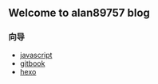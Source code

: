 ## Welcome to alan89757 blog

### 向导
* [javascript](https://alan89757.github.io/javascript/)
* [gitbook](https://alan89757.github.io/gitbook/)
* [hexo](https://alan89757.github.io/hexo/)






<!-- * [vuepress](https://alan89757.github.io/vuepress/)
* [nuxt](https://alan89757.github.io/nuxt/)
* [docsify](https://alan89757.github.io/docsify/)
* [taro-h5](https://alan89757.github.io/taro-h5/)
* [uniapp-h5](https://alan89757.github.io/uniapp-h5/) -->

<!-- 
### 源码
* [gitbook源码](https://github.com/alan89757/gitbook-blog)
* [hexo源码](https://github.com/alan89757/hexo-blog)
* [vuepress源码](https://github.com/alan89757/vuepress-blog)
* [nuxt源码](https://github.com/alan89757/nuxt-blog)
* [docsify源码](https://github.com/alan89757/docsify-blog)
* [taro-h5源码](https://github.com/alan89757/taro-demo)
* [uniapp-h5源码](https://github.com/alan89757/uniapp-demo) -->